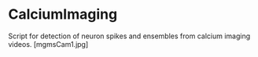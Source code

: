 # CalciumImaging
Script for detection of neuron spikes and ensembles from  calcium imaging videos.
[mgmsCam1.jpg]
